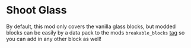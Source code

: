 # Shoot Glass

By default, this mod only covers the vanilla glass blocks, but modded blocks can be easily by a data pack to the mods `breakable_blocks` [tag](https://github.com/AzureDoom/Shoot-Glass/blob/1.20.1/common/src/main/resources/data/shootglass/tags/blocks/breakable\_blocks.json) so you can add in any other block as well!
